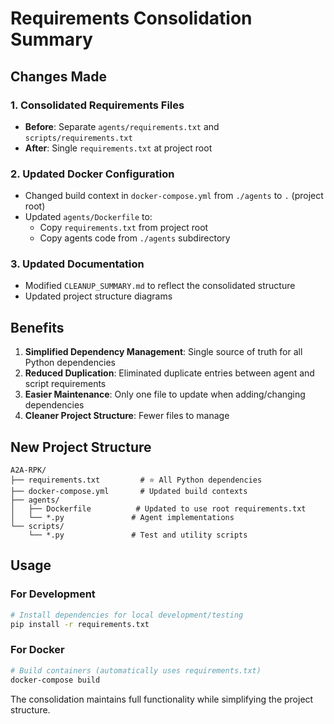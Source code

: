 <!-- @format -->

# Requirements Consolidation Summary

## Changes Made

### 1. Consolidated Requirements Files

- **Before**: Separate `agents/requirements.txt` and `scripts/requirements.txt`
- **After**: Single `requirements.txt` at project root

### 2. Updated Docker Configuration

- Changed build context in `docker-compose.yml` from `./agents` to `.` (project root)
- Updated `agents/Dockerfile` to:
  - Copy `requirements.txt` from project root
  - Copy agents code from `./agents` subdirectory

### 3. Updated Documentation

- Modified `CLEANUP_SUMMARY.md` to reflect the consolidated structure
- Updated project structure diagrams

## Benefits

1. **Simplified Dependency Management**: Single source of truth for all Python dependencies
2. **Reduced Duplication**: Eliminated duplicate entries between agent and script requirements
3. **Easier Maintenance**: Only one file to update when adding/changing dependencies
4. **Cleaner Project Structure**: Fewer files to manage

## New Project Structure

```
A2A-RPK/
├── requirements.txt         # ⭐ All Python dependencies
├── docker-compose.yml       # Updated build contexts
├── agents/
│   ├── Dockerfile          # Updated to use root requirements.txt
│   └── *.py               # Agent implementations
└── scripts/
    └── *.py               # Test and utility scripts
```

## Usage

### For Development

```bash
# Install dependencies for local development/testing
pip install -r requirements.txt
```

### For Docker

```bash
# Build containers (automatically uses requirements.txt)
docker-compose build
```

The consolidation maintains full functionality while simplifying the project structure.

